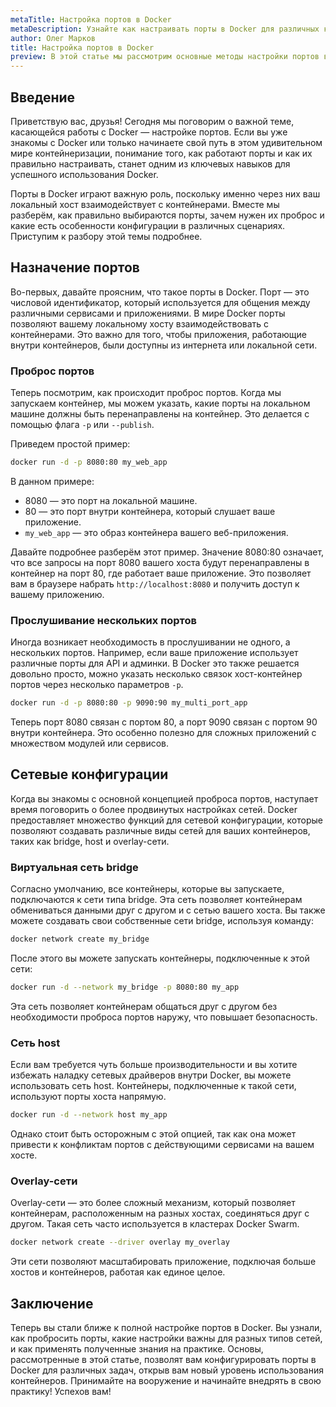 ```yaml
---
metaTitle: Настройка портов в Docker
metaDescription: Узнайте как настраивать порты в Docker для различных контейнеров - от базовых принципов до продвинутых настроек и обработка исключительных ситуаций
author: Олег Марков
title: Настройка портов в Docker
preview: В этой статье мы рассмотрим основные методы настройки портов в Docker- начиная с их назначения и заканчивая продвинутыми конфигурациями для обеспечения надежной работы контейнеров
---
```


## Введение

Приветствую вас, друзья! Сегодня мы поговорим о важной теме, касающейся работы с Docker — настройке портов. Если вы уже знакомы с Docker или только начинаете свой путь в этом удивительном мире контейнеризации, понимание того, как работают порты и как их правильно настраивать, станет одним из ключевых навыков для успешного использования Docker.

Порты в Docker играют важную роль, поскольку именно через них ваш локальный хост взаимодействует с контейнерами. Вместе мы разберём, как правильно выбираются порты, зачем нужен их проброс и какие есть особенности конфигурации в различных сценариях. Приступим к разбору этой темы подробнее.

## Назначение портов

Во-первых, давайте проясним, что такое порты в Docker. Порт — это числовой идентификатор, который используется для общения между различными сервисами и приложениями. В мире Docker порты позволяют вашему локальному хосту взаимодействовать с контейнерами. Это важно для того, чтобы приложения, работающие внутри контейнеров, были доступны из интернета или локальной сети.

### Проброс портов

Теперь посмотрим, как происходит проброс портов. Когда мы запускаем контейнер, мы можем указать, какие порты на локальном машине должны быть перенаправлены на контейнер. Это делается с помощью флага `-p` или `--publish`.

Приведем простой пример:

```bash
docker run -d -p 8080:80 my_web_app
```

В данном примере: 
- 8080 — это порт на локальной машине.
- 80 — это порт внутри контейнера, который слушает ваше приложение.
- `my_web_app` — это образ контейнера вашего веб-приложения.

Давайте подробнее разберём этот пример. Значение 8080:80 означает, что все запросы на порт 8080 вашего хоста будут перенаправлены в контейнер на порт 80, где работает ваше приложение. Это позволяет вам в браузере набрать `http://localhost:8080` и получить доступ к вашему приложению.

### Прослушивание нескольких портов

Иногда возникает необходимость в прослушивании не одного, а нескольких портов. Например, если ваше приложение использует различные порты для API и админки. В Docker это также решается довольно просто, можно указать несколько связок хост-контейнер портов через несколько параметров `-p`.

```bash
docker run -d -p 8080:80 -p 9090:90 my_multi_port_app
```

Теперь порт 8080 связан с портом 80, а порт 9090 связан с портом 90 внутри контейнера. Это особенно полезно для сложных приложений с множеством модулей или сервисов.

## Сетевые конфигурации

Когда вы знакомы с основной концепцией проброса портов, наступает время поговорить о более продвинутых настройках сетей. Docker предоставляет множество функций для сетевой конфигурации, которые позволяют создавать различные виды сетей для ваших контейнеров, таких как bridge, host и overlay-сети.

### Виртуальная сеть bridge

Согласно умолчанию, все контейнеры, которые вы запускаете, подключаются к сети типа bridge. Эта сеть позволяет контейнерам обмениваться данными друг с другом и с сетью вашего хоста. Вы также можете создавать свои собственные сети bridge, используя команду:

```bash
docker network create my_bridge
```

После этого вы можете запускать контейнеры, подключенные к этой сети:

```bash
docker run -d --network my_bridge -p 8080:80 my_app
```

Эта сеть позволяет контейнерам общаться друг с другом без необходимости проброса портов наружу, что повышает безопасность.

### Сеть host

Если вам требуется чуть больше производительности и вы хотите избежать наладку сетевых драйверов внутри Docker, вы можете использовать сеть host. Контейнеры, подключенные к такой сети, используют порты хоста напрямую.

```bash
docker run -d --network host my_app
```

Однако стоит быть осторожным с этой опцией, так как она может привести к конфликтам портов с действующими сервисами на вашем хосте.

### Overlay-сети

Overlay-сети — это более сложный механизм, который позволяет контейнерам, расположенным на разных хостах, соединяться друг с другом. Такая сеть часто используется в кластерах Docker Swarm.

```bash
docker network create --driver overlay my_overlay
```

Эти сети позволяют масштабировать приложение, подключая больше хостов и контейнеров, работая как единое целое.

## Заключение

Теперь вы стали ближе к полной настройке портов в Docker. Вы узнали, как пробросить порты, какие настройки важны для разных типов сетей, и как применять полученные знания на практике. Основы, рассмотренные в этой статье, позволят вам конфигурировать порты в Docker для различных задач, открыв вам новый уровень использования контейнеров. Принимайте на вооружение и начинайте внедрять в свою практику! Успехов вам!
